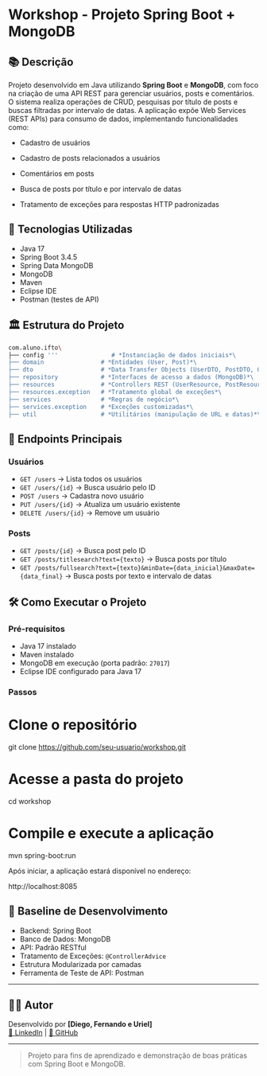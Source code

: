 
# Workshop - Projeto Spring Boot + MongoDB


## 📚 Descrição

Projeto desenvolvido em Java utilizando **Spring Boot** e **MongoDB**, com foco na criação de uma API REST para gerenciar usuários, posts e comentários.  
O sistema realiza operações de CRUD, pesquisas por título de posts e buscas filtradas por intervalo de datas.
A aplicação expõe Web Services (REST APIs) para consumo de dados, implementando funcionalidades como:

- Cadastro de usuários  

- Cadastro de posts relacionados a usuários

- Comentários em posts

- Busca de posts por título e por intervalo de datas

- Tratamento de exceções para respostas HTTP padronizadas


## 🚀 Tecnologias Utilizadas
- Java 17
- Spring Boot 3.4.5
- Spring Data MongoDB
- MongoDB
- Maven
- Eclipse IDE
- Postman (testes de API)

## 🏛️ Estrutura do Projeto
```bash
com.aluno.ifto\
├── config '''               # *Instanciação de dados iniciais*\
├── domain                # *Entidades (User, Post)*\
├── dto                   # *Data Transfer Objects (UserDTO, PostDTO, CommentDTO)*\
├── repository            # *Interfaces de acesso a dados (MongoDB)*\
├── resources             # *Controllers REST (UserResource, PostResource)*\
├── resources.exception   # *Tratamento global de exceções*\
├── services              # *Regras de negócio*\
├── services.exception    # *Exceções customizadas*\
├── util                  # *Utilitários (manipulação de URL e datas)*\
```

## 🔗 Endpoints Principais
### Usuários
- `GET /users` → Lista todos os usuários
- `GET /users/{id}` → Busca usuário pelo ID
- `POST /users` → Cadastra novo usuário
- `PUT /users/{id}` → Atualiza um usuário existente
- `DELETE /users/{id}` → Remove um usuário

### Posts
- `GET /posts/{id}` → Busca post pelo ID
- `GET /posts/titlesearch?text={texto}` → Busca posts por título
- `GET /posts/fullsearch?text={texto}&minDate={data_inicial}&maxDate={data_final}` → Busca posts por texto e intervalo de datas


## 🛠️ Como Executar o Projeto

### Pré-requisitos

- Java 17 instalado
- Maven instalado
- MongoDB em execução (porta padrão: `27017`)
- Eclipse IDE configurado para Java 17

### Passos

# Clone o repositório
git clone https://github.com/seu-usuario/workshop.git

# Acesse a pasta do projeto
cd workshop

# Compile e execute a aplicação
mvn spring-boot:run


Após iniciar, a aplicação estará disponível no endereço:  

http://localhost:8085


## 📌 Baseline de Desenvolvimento

- Backend: Spring Boot
- Banco de Dados: MongoDB
- API: Padrão RESTful
- Tratamento de Exceções: `@ControllerAdvice`
- Estrutura Modularizada por camadas
- Ferramenta de Teste de API: Postman

---

## 👨‍💻 Autor

Desenvolvido por **[Diego, Fernando e Uriel]**  
[🔗 LinkedIn](https://www.linkedin.com/) | [🐙 GitHub](https://github.com/)

---

> Projeto para fins de aprendizado e demonstração de boas práticas com Spring Boot e MongoDB.

